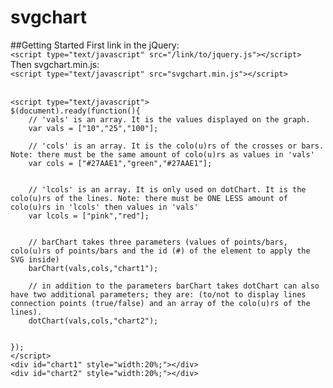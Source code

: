 svgchart
========
##Getting Started
First link in the jQuery:<br>
`<script type="text/javascript" src="/link/to/jquery.js"></script>`<br>
Then svgchart.min.js:<br>
`<script type="text/javascript" src="svgchart.min.js"></script>`<br>
<br>
```
<script type="text/javascript">
$(document).ready(function(){
	// 'vals' is an array. It is the values displayed on the graph.
	var vals = ["10","25","100"];

    // 'cols' is an array. It is the colo(u)rs of the crosses or bars.	Note: there must be the same amount of colo(u)rs as values in 'vals'
    var cols = ["#27AAE1","green","#27AAE1"];


    // 'lcols' is an array. It is only used on dotChart. It is the colo(u)rs of the lines. Note: there must be ONE LESS amount of colo(u)rs in 'lcols' then values in 'vals'  
    var lcols = ["pink","red"];


    // barChart takes three parameters (values of points/bars, colo(u)rs of points/bars and the id (#) of the element to apply the SVG inside)
    barChart(vals,cols,"chart1");
    
    // in addition to the parameters barChart takes dotChart can also have two additional parameters; they are: (to/not to display lines connection points (true/false) and an array of the colo(u)rs of the lines). 
    dotChart(vals,cols,"chart2");


});
</script>
<div id="chart1" style="width:20%;"></div>
<div id="chart2" style="width:20%;"></div>
```